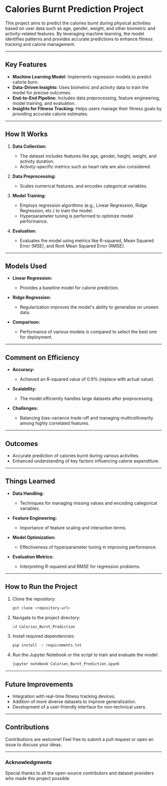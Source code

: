 # Calories Burnt Prediction Project

This project aims to predict the calories burnt during physical activities based on user data such as age, gender, weight, and other biometric and activity-related features. By leveraging machine learning, the model identifies patterns and provides accurate predictions to enhance fitness tracking and calorie management.

---

## Key Features

- **Machine Learning Model:** Implements regression models to predict calorie burn.
- **Data-Driven Insights:** Uses biometric and activity data to train the model for precise outcomes.
- **End-to-End Pipeline:** Includes data preprocessing, feature engineering, model training, and evaluation.
- **Insights for Fitness Tracking:** Helps users manage their fitness goals by providing accurate calorie estimates.

---

## How It Works

1. **Data Collection:**
   - The dataset includes features like age, gender, height, weight, and activity duration.
   - Activity-specific metrics such as heart rate are also considered.

2. **Data Preprocessing:**
   - Scales numerical features, and encodes categorical variables.

3. **Model Training:**
   - Employs regression algorithms (e.g., Linear Regression, Ridge Regression, etc.) to train the model.
   - Hyperparameter tuning is performed to optimize model performance.

4. **Evaluation:**
   - Evaluates the model using metrics like R-squared, Mean Squared Error (MSE), and Root Mean Squared Error (RMSE).

---

## Models Used

- **Linear Regression:**
  - Provides a baseline model for calorie prediction.

- **Ridge Regression:**
  - Regularization improves the model's ability to generalize on unseen data.

- **Comparison:**
  - Performance of various models is compared to select the best one for deployment.

---

## Comment on Efficiency

- **Accuracy:**
  - Achieved an R-squared value of 0.9% (replace with actual value).

- **Scalability:**
  - The model efficiently handles large datasets after preprocessing.

- **Challenges:**
  - Balancing bias-variance trade-off and managing multicollinearity among highly correlated features.

---

## Outcomes

- Accurate prediction of calories burnt during various activities.
- Enhanced understanding of key factors influencing calorie expenditure.

---

## Things Learned

- **Data Handling:**
  - Techniques for managing missing values and encoding categorical variables.

- **Feature Engineering:**
  - Importance of feature scaling and interaction terms.

- **Model Optimization:**
  - Effectiveness of hyperparameter tuning in improving performance.

- **Evaluation Metrics:**
  - Interpreting R-squared and RMSE for regression problems.

---

## How to Run the Project

1. Clone the repository:
   ```bash
   git clone <repository-url>
   ```
2. Navigate to the project directory:
   ```bash
   cd Calories_Burnt_Prediction
   ```
3. Install required dependencies:
   ```bash
   pip install -r requirements.txt
   ```
4. Run the Jupyter Notebook or the script to train and evaluate the model:
   ```bash
   jupyter notebook Calories_Burnt_Prediction.ipynb
   ```

---

## Future Improvements

- Integration with real-time fitness tracking devices.
- Addition of more diverse datasets to improve generalization.
- Development of a user-friendly interface for non-technical users.

---

## Contributions

Contributions are welcome! Feel free to submit a pull request or open an issue to discuss your ideas.

---

### Acknowledgments

Special thanks to all the open-source contributors and dataset providers who made this project possible.

